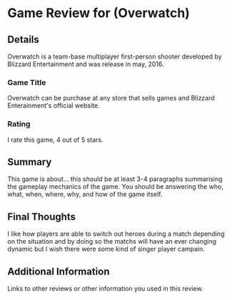 # Game Review for (Overwatch)

## Details
Overwatch is a team-base multiplayer first-person shooter developed by Blizzard Entertainment and was release in may, 2016.

### Game Title
Overwatch can be purchase at any store that sells games and Blizzard Enterainment's official website.

### Rating
I rate this game, 4 out of 5 stars.

## Summary
This game is about... this should be at least 3-4 paragraphs summarising the gameplay mechanics of the game. You should be answering the who, what, when, where, why, and how of the game itself.

## Final Thoughts
I like how players are able to switch out heroes during a match depending on the situation and by doing so the matchs will have an ever changing dynamic but I wish there were some kind of singer player campain. 

## Additional Information
Links to other reviews or other information you used in this review.

